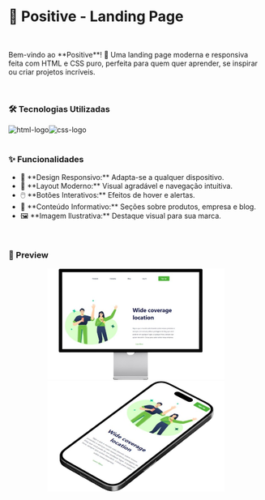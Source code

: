 <h1>🐾 Positive - Landing Page</h1>
<br>
<p>
Bem-vindo ao **Positive**! 🚀  
Uma landing page moderna e responsiva feita com HTML e CSS puro, perfeita para quem quer aprender, se inspirar ou criar projetos incríveis.</p>
<br>
<h3>🛠️ Tecnologias Utilizadas</h3>
<div style="display: flex;">
<img src="https://img.shields.io/badge/HTML5-E34F26?style=for-the-badge&logo=html5&logoColor=white" alt="html-logo">
<img src="https://img.shields.io/badge/CSS3-1572B6?style=for-the-badge&logo=css3&logoColor=white" alt="css-logo">
</div>
<br>
<h3>✨ Funcionalidades</h3>
<ul>
  <li>📱 **Design Responsivo:** Adapta-se a qualquer dispositivo.</li>
  <li>🎨 **Layout Moderno:** Visual agradável e navegação intuitiva.</li>
  <li>🖱️ **Botões Interativos:** Efeitos de hover e alertas.</li>
  <li>📰 **Conteúdo Informativo:** Seções sobre produtos, empresa e blog.</li>
  <li>🖼️ **Imagem Ilustrativa:** Destaque visual para sua marca.</li>
</ul>
<br>
<h3>👀 Preview</h3>

<p align="center">
  <img src="./img/img-notbook.png" width="350" alt="notebook preview">
  <img src="./img/img-celular..png" width="350" alt="celular preview">
</p>
